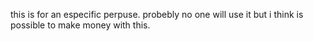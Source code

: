 this is for an especific perpuse.
probebly no one will use it but i think is possible to make money with this.
